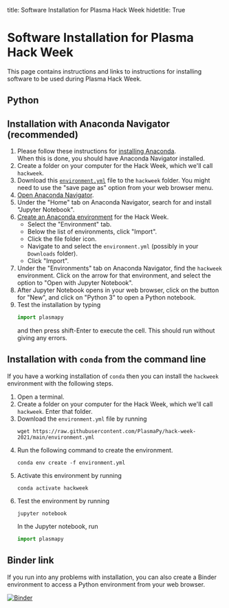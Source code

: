 title: Software Installation for Plasma Hack Week
hidetitle: True

# Software Installation for Plasma Hack Week

This page contains instructions and links to instructions for installing
software to be used during Plasma Hack Week.

## Python

## Installation with Anaconda Navigator (recommended) 

1. Please follow these instructions for
   [installing Anaconda](https://docs.anaconda.com/anaconda/install/).  
   When this is done, you should have Anaconda Navigator installed.
2. Create a folder on your computer for the Hack Week, which we'll call
   `hackweek`.
2. Download this
   [`environment.yml`](https://raw.githubusercontent.com/PlasmaPy/hack-week-2021/main/environment.yml)
   file to the `hackweek` folder.  You might need to use the "save page
   as" option from your web browser menu.
3. [Open Anaconda
   Navigator](https://docs.anaconda.com/anaconda/user-guide/getting-started/#open-navigator).
3. Under the "Home" tab on Anaconda Navigator, search for and install
   "Jupyter Notebook".
4. [Create an Anaconda environment](https://docs.anaconda.com/anaconda/navigator/tutorials/manage-environments/#importing-an-environment) 
   for the Hack Week.
   * Select the "Environment" tab.
   * Below the list of environments, click "Import".
   * Click the file folder icon.
   * Navigate to and select the `environment.yml` (possibly in your
     `Downloads` folder).
   * Click "Import".  
5. Under the "Environments" tab on Anaconda Navigator, find the
   `hackweek` environment.  Click on the arrow for that environment, and
   select the option to "Open with Jupyter Notebook".
6. After Jupyter Notebook opens in your web browser, click on the button
   for "New", and click on "Python 3" to open a Python notebook.
7. Test the installation by typing
   ```Python
   import plasmapy
   ```
   and then press shift-Enter to execute the cell.  This should run
   without giving any errors.
   
## Installation with `conda` from the command line

If you have a working installation of `conda` then you can install the 
`hackweek` environment with the following steps.  

1. Open a terminal.
2. Create a folder on your computer for the Hack Week, which we'll call
   `hackweek`.  Enter that folder.
2. Download the `environment.yml` file by running
   ```shell
   wget https://raw.githubusercontent.com/PlasmaPy/hack-week-2021/main/environment.yml
3. Run the following command to create the environment.
   ```shell
   conda env create -f environment.yml
   ```
4. Activate this environment by running
   ```shell
   conda activate hackweek
   ```
5. Test the environment by running
   ```shell
   jupyter notebook
   ```
   In the Jupyter notebook, run
   ```python
   import plasmapy
   ```

## Binder link

If you run into any problems with installation, you can also create a
Binder environment to access a Python environment from your web browser.

[![Binder](https://mybinder.org/badge_logo.svg)](https://mybinder.org/v2/gh/PlasmaPy/hack-week-environment-2021/HEAD)
